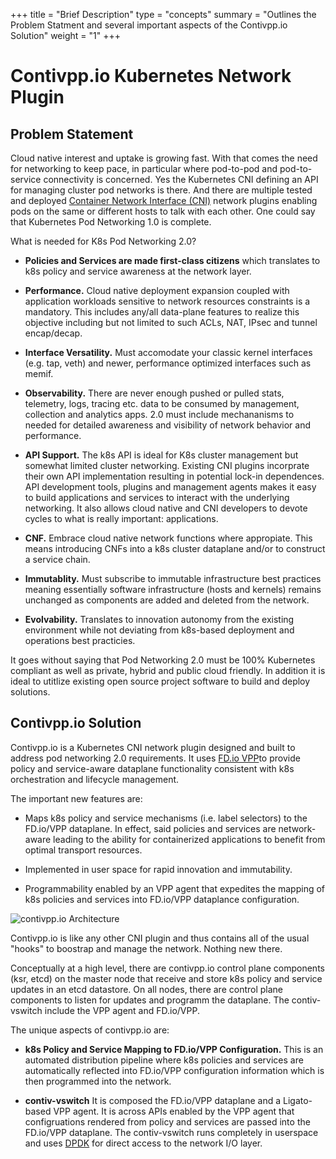 +++
title = "Brief Description"
type = "concepts"
summary = "Outlines the Problem Statment and several important aspects of the Contivpp.io Solution"
weight = "1"
+++



# Contivpp.io Kubernetes Network Plugin

## Problem Statement

Cloud native interest and uptake is growing fast. With that comes the need for networking to keep pace, in particular where pod-to-pod and pod-to-service connectivity is concerned. Yes the Kubernetes CNI defining an API for managing cluster pod networks is there. And there are multiple tested and deployed [Container Network Interface (CNI)](https://kubernetes.io/docs/concepts/extend-kubernetes/compute-storage-net/network-plugins/) network plugins enabling pods on the same or different hosts to talk with each other. One could say that Kubernetes Pod Networking 1.0 is complete.

What is needed for K8s Pod Networking 2.0?

- __Policies and Services are made first-class citizens__ which translates to k8s policy and service awareness at the network layer.

- __Performance.__ Cloud native deployment expansion coupled with application workloads sensitive to network resources constraints is a mandatory. This includes any/all data-plane features to realize this objective including but not limited to such ACLs, NAT, IPsec and tunnel encap/decap.

- __Interface Versatility.__ Must accomodate your classic kernel interfaces (e.g. tap, veth) and newer, performance optimized interfaces such as memif.  

- __Observability.__ There are never enough pushed or pulled stats, telemetry, logs, tracing etc. data to be consumed by management, collection and analytics apps. 2.0 must include mechananisms to needed for detailed awareness and visibility of network behavior and performance.  

- __API Support.__ The k8s API is ideal for K8s cluster management but somewhat limited cluster networking. Existing CNI plugins incorprate their own API implementation resulting in potential lock-in dependences. API development tools, plugins and management agents makes it easy to build applications and services to interact with the underlying networking. It also allows cloud native and CNI developers to devote cycles to what is really important: applications.

- __CNF.__ Embrace cloud native network functions where appropiate. This means introducing CNFs into a k8s cluster dataplane and/or to construct a service chain. 

- __Immutablity.__ Must subscribe to immutable infrastructure best practices meaning essentially software infrastructure (hosts and kernels) remains unchanged as components are added and deleted from the network.         

- __Evolvability.__ Translates to innovation autonomy from the existing environment while not deviating from k8s-based deployment and operations best practicies.


It goes without saying that Pod Networking 2.0 must be 100% Kubernetes compliant as well as private, hybrid and public cloud friendly. In addition it is ideal to utitlize existing open source project software to build and deploy solutions. 

## Contivpp.io Solution       

Contivpp.io is a Kubernetes CNI network plugin designed and built to address pod networking 2.0 requirements. It uses [FD.io VPP](https://fd.io/)to provide policy and service-aware dataplane functionality consistent with k8s orchestration and lifecycle management.

 The important new features are:

- Maps k8s policy and service mechanisms (i.e. label selectors) to the FD.io/VPP dataplane. In effect, said policies and services are network-aware leading to the ability for containerized applications to benefit from optimal transport resources. 

- Implemented in user space for rapid innovation and immutability.

- Programmability enabled by an VPP agent that expedites the mapping of k8s policies and services into FD.io/VPP dataplance configuration.   


![contivpp.io Architecture](/img/what-is-contiv-vpp/contivpp-overview-pict4.png)

Contivpp.io is like any other CNI plugin and thus contains all of the usual "hooks" to boostrap and manage the network. Nothing new there. 

Conceptually at a high level, there are contivpp.io control plane components (ksr, etcd) on the master node that receive and store k8s policy and service updates in an etcd datastore. On all nodes, there are control plane components to listen for updates and programm the dataplane. The contiv-vswitch include the VPP agent and FD.io/VPP. 

The unique aspects of contivpp.io are:

* __k8s Policy and Service Mapping to FD.io/VPP Configuration.__ This is an automated distribution pipeline where k8s policies and services are automatically reflected into FD.io/VPP configuration information which is then programmed into the network.    

* __contiv-vswitch__ It is composed the FD.io/VPP dataplane and a Ligato-based VPP agent. It is across APIs enabled by the VPP agent that configruations rendered from policy and services are passed into the FD.io/VPP dataplane. The contiv-vswitch runs completely in userspace and uses [DPDK](https://dpdk.org/) for direct access to the network I/O layer. 




